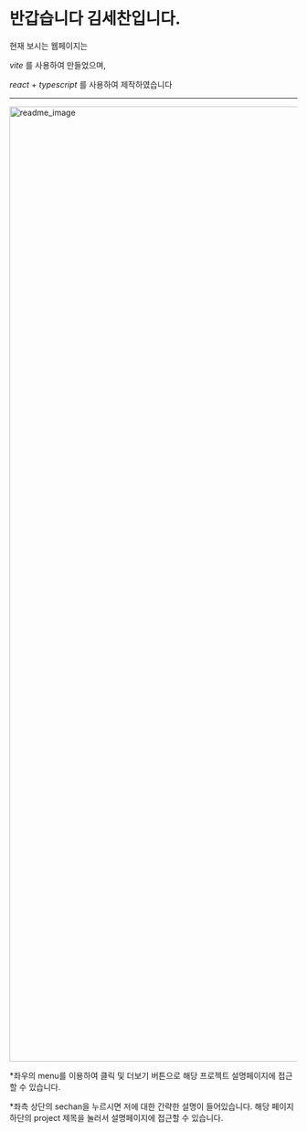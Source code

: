 # 반갑습니다 김세찬입니다.

현재 보시는 웹페이지는 

_vite_  를 사용하여 만들었으며,

_react_  +  _typescript_ 를 사용하여 제작하였습니다


---


<img width="1674" alt="readme_image" src="https://github.com/Ksechan/portfolio/assets/74916518/2d5e0d4e-e798-4419-98cb-ce106b30bfd4">



*좌우의 menu를 이용하여 클릭 및 더보기 버튼으로 해당 프로젝트 설명페이지에 접근할 수 있습니다.

*좌측 상단의 sechan을 누르시면 저에 대한 간략한 설명이 들어있습니다. 해당 페이지 하단의 project 제목을 눌러서 설명페이지에 접근할 수 있습니다.
